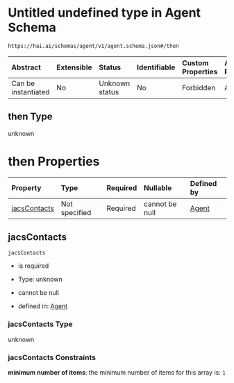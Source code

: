 # Untitled undefined type in Agent Schema

```txt
https://hai.ai/schemas/agent/v1/agent.schema.json#/then
```



| Abstract            | Extensible | Status         | Identifiable | Custom Properties | Additional Properties | Access Restrictions | Defined In                                                                             |
| :------------------ | :--------- | :------------- | :----------- | :---------------- | :-------------------- | :------------------ | :------------------------------------------------------------------------------------- |
| Can be instantiated | No         | Unknown status | No           | Forbidden         | Allowed               | none                | [agent.schema.json\*](../../schemas/agent/v1/agent.schema.json "open original schema") |

## then Type

unknown

# then Properties

| Property                      | Type          | Required | Nullable       | Defined by                                                                                                                       |
| :---------------------------- | :------------ | :------- | :------------- | :------------------------------------------------------------------------------------------------------------------------------- |
| [jacsContacts](#jacscontacts) | Not specified | Required | cannot be null | [Agent](agent-then-properties-jacscontacts.md "https://hai.ai/schemas/agent/v1/agent.schema.json#/then/properties/jacsContacts") |

## jacsContacts



`jacsContacts`

* is required

* Type: unknown

* cannot be null

* defined in: [Agent](agent-then-properties-jacscontacts.md "https://hai.ai/schemas/agent/v1/agent.schema.json#/then/properties/jacsContacts")

### jacsContacts Type

unknown

### jacsContacts Constraints

**minimum number of items**: the minimum number of items for this array is: `1`
